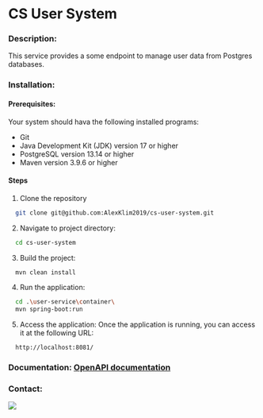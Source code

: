 # CS User System

### Description:
This service provides a some endpoint to manage user data from Postgres databases.

### Installation:
#### Prerequisites:
Your system should hava the following installed programs:
* Git
* Java Development Kit (JDK) version 17 or higher
* PostgreSQL version 13.14 or higher
* Maven version 3.9.6 or higher
#### Steps
1. Clone the repository
```bash
  git clone git@github.com:AlexKlim2019/cs-user-system.git
```
2. Navigate to project directory:
```bash
  cd cs-user-system
```
3. Build the project:
```bash
  mvn clean install
```
4. Run the application:
```bash
  cd .\user-service\container\
  mvn spring-boot:run
```
5. Access the application:
   Once the application is running, you can access it at the following URL:
```http
  http://localhost:8081/
```

### Documentation: [OpenAPI documentation](http://localhost:8081/swagger-ui/index.html)

### Contact:
<a href="mailto:alex.klim.dev@gmail.com?"><img src="https://img.shields.io/badge/gmail-%23DD0031.svg?&style=for-the-badge&logo=gmail&logoColor=white"/></a>